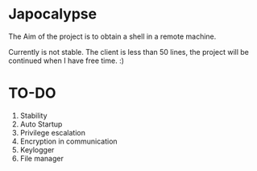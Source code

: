 # Japocalypse

The Aim of the project is to obtain a shell in a remote machine.

Currently is not stable. The client is less than 50 lines, the project will be continued when I have free time. :)

# TO-DO
1. Stability
2. Auto Startup
2. Privilege escalation
3. Encryption in communication
4. Keylogger
5. File manager

